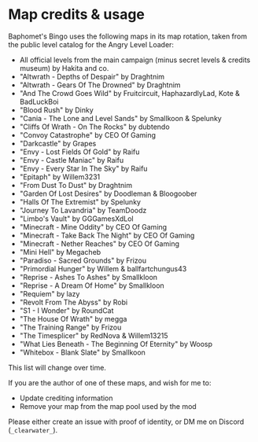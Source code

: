 ﻿# Map credits & usage

Baphomet's Bingo uses the following maps in its map rotation, taken from the public level catalog for the Angry Level Loader:

- All official levels from the main campaign (minus secret levels & credits museum) by Hakita and co.
- "Altwrath - Depths of Despair" by Draghtnim
- "Altwrath - Gears Of The Drowned" by Draghtnim
- "And The Crowd Goes Wild" by Fruitcircuit, HaphazardlyLad, Kote & BadLuckBoi
- "Blood Rush" by Dinky
- "Cania - The Lone and Level Sands" by Smallkoon & Spelunky
- "Cliffs Of Wrath - On The Rocks" by dubtendo
- "Convoy Catastrophe" by CEO Of Gaming
- "Darkcastle" by Grapes
- "Envy - Lost Fields Of Gold" by Raifu
- "Envy - Castle Maniac" by Raifu
- "Envy - Every Star In The Sky" by Raifu
- "Epitaph" by Willem3231
- "From Dust To Dust" by Draghtnim
- "Garden Of Lost Desires" by Doodleman & Bloogoober
- "Halls Of The Extremist" by Spelunky
- "Journey To Lavandria" by TeamDoodz
- "Limbo's Vault" by GGGamesXdLol
- "Minecraft - Mine Oddity" by CEO Of Gaming
- "Minecraft - Take Back The Night" by CEO Of Gaming
- "Minecraft - Nether Reaches" by CEO Of Gaming
- "Mini Hell" by Megacheb
- "Paradiso - Sacred Grounds" by Frizou
- "Primordial Hunger" by Willem & ballfartchungus43
- "Reprise - Ashes To Ashes" by Smallkloon
- "Reprise - A Dream Of Home" by Smallkloon
- "Requiem" by lazy
- "Revolt From The Abyss" by Robi
- "S1 - I Wonder" by RoundCat
- "The House Of Wrath" by megga
- "The Training Range" by Frizou
- "The Timesplicer" by RedNova & Willem13215
- "What Lies Beneath - The Beginning Of Eternity" by Woosp
- "Whitebox - Blank Slate" by Smallkoon

This list will change over time.

If you are the author of one of these maps, and wish for me to:
- Update crediting information
- Remove your map from the map pool used by the mod

Please either create an issue with proof of identity, or DM me on Discord (`_clearwater_`).